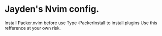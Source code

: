 # Jayden's Nvim config.
Install Packer.nvim before use
Type :PackerInstall to install plugins
Use this refference at your own risk.
